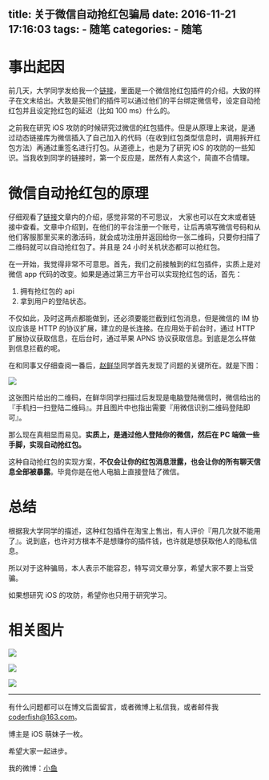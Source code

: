 title: 关于微信自动抢红包骗局
date: 2016-11-21 17:16:03
tags:
	- 随笔
categories:
	- 随笔
---

# 事出起因

前几天，大学同学发给我一个[链接](https://a.meipian.cn/8kbmkn5)，里面是一个微信抢红包插件的介绍。大致的样子在文末给出。大致是买他们的插件可以通过他们的平台绑定微信号，设定自动抢红包并且设定抢红包的延迟（比如 100 ms）什么的。

之前我在研究 iOS 攻防的时候研究过微信的红包插件。但是从原理上来说，是通过动态链接库为微信插入了自己加入的代码（在收到红包类型信息时，调用拆开红包方法）再通过重签名进行打包。从道德上，也是为了研究 iOS 的攻防的一些知识。当我收到同学的链接时，第一个反应是，居然有人卖这个，简直不合情理。

<!-- More -->

# 微信自动抢红包的原理

仔细观看了[链接](https://a.meipian.cn/8kbmkn5)文章内的介绍，感觉非常的不可思议， 大家也可以在文末或者链接中查看。文章中介绍到，在他们的平台注册一个账号，让后再填写微信号码和从他们客服那里买来的激活码，就会成功注册并返回给你一张二维码，只要你扫描了二维码就可以自动抢红包了。并且是 24 小时关机状态都可以抢红包。

在一开始，我觉得非常不可意思。首先，我们之前接触到的红包插件，实质上是对微信 app 代码的改变。如果是通过第三方平台可以实现抢红包的话，首先：

1. 拥有抢红包的 api
2. 拿到用户的登陆状态。
 
不仅如此，及时这两点都能做到，还必须要能拦截到红包消息，但是微信的 IM 协议应该是 HTTP 的协议扩展，建立的是长连接。在应用处于前台时，通过 HTTP 扩展协议获取信息，在后台时，通过苹果 APNS 协议获取信息。到底是怎么样做到信息拦截的呢。

在和同事又仔细查阅一番后，[赵鲜华](http://www.jianshu.com/users/86344ec5bfe7/latest_articles)同学首先发现了问题的关键所在。就是下图：

![](http://static2.ivwen.com/users/6206370/c88810a066354895a60fb3bdea77190e.jpg-mobile)

这张图片给出的二维码，在鲜华同学扫描过后发现是电脑登陆微信时，微信给出的『手机扫一扫登陆二维码』。并且图片中也指出需要『用微信识别二维码登陆即可』。

那么现在真相显而易见。**实质上，是通过他人登陆你的微信，然后在 PC 端做一些手脚，实现自动抢红包。**

这种自动抢红包的实现方案，**不仅会让你的红包消息泄露，也会让你的所有聊天信息全部被暴露**。毕竟你是在他人电脑上直接登陆了微信。
   
# 总结

根据我大学同学的描述，这种红包插件在淘宝上售出，有人评价『用几次就不能用了』。说到底，也许对方根本不是想赚你的插件钱，也许就是想获取他人的隐私信息。

所以对于这种骗局，本人表示不能容忍，特写词文章分享，希望大家不要上当受骗。

如果想研究 iOS 的攻防，希望你也只用于研究学习。


# 相关图片

![](http://static2.ivwen.com/users/6206370/2cf8d283f6eb4deaa0a2be90dc3e500c.jpg-mobile)

![](http://static2.ivwen.com/users/6206370/b0e3afc444c94b879bf6f08d0219444c.jpg-mobile)

![](http://static2.ivwen.com/users/6206370/f0260abf60c740b89763ca0245354536.jpg-mobile)

------

有什么问题都可以在博文后面留言，或者微博上私信我，或者邮件我 <coderfish@163.com>。

博主是 iOS 萌妹子一枚。

希望大家一起进步。

我的微博：[小鱼](http://weibo.com/coderfish/)

